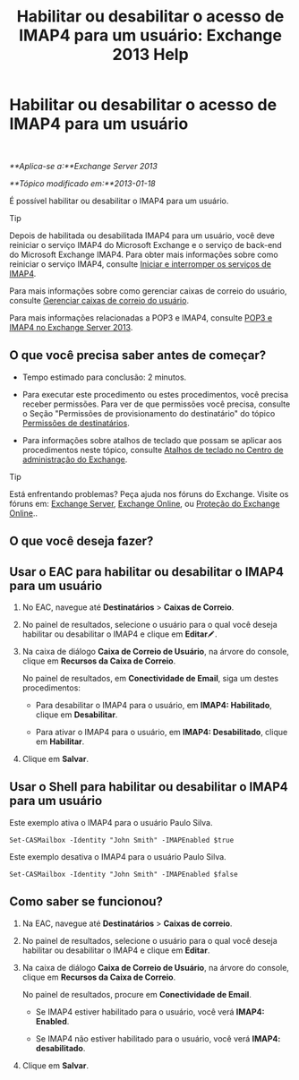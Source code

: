 ﻿---
title: 'Habilitar ou desabilitar o acesso de IMAP4 para um usuário: Exchange 2013 Help'
TOCTitle: Habilitar ou desabilitar o acesso de IMAP4 para um usuário
ms:assetid: a685fae4-b6f1-42fe-8bdc-5f99f9617799
ms:mtpsurl: https://technet.microsoft.com/pt-br/library/Bb676481(v=EXCHG.150)
ms:contentKeyID: 50486318
ms.date: 05/22/2018
mtps_version: v=EXCHG.150
ms.translationtype: MT
---

# Habilitar ou desabilitar o acesso de IMAP4 para um usuário

 

_**Aplica-se a:**Exchange Server 2013_

_**Tópico modificado em:**2013-01-18_

É possível habilitar ou desabilitar o IMAP4 para um usuário.


> [!TIP]
> Depois de habilitada ou desabilitada IMAP4 para um usuário, você deve reiniciar o serviço IMAP4 do Microsoft Exchange e o serviço de back-end do Microsoft Exchange IMAP4. Para obter mais informações sobre como reiniciar o serviço IMAP4, consulte <A href="start-and-stop-the-imap4-services-exchange-2013-help.md">Iniciar e interromper os serviços de IMAP4</A>.



Para mais informações sobre como gerenciar caixas de correio do usuário, consulte [Gerenciar caixas de correio do usuário](manage-user-mailboxes-exchange-2013-help.md).

Para mais informações relacionadas a POP3 e IMAP4, consulte [POP3 e IMAP4 no Exchange Server 2013](pop3-and-imap4-in-exchange-server-2013-exchange-2013-help.md).

## O que você precisa saber antes de começar?

  - Tempo estimado para conclusão: 2 minutos.

  - Para executar este procedimento ou estes procedimentos, você precisa receber permissões. Para ver de que permissões você precisa, consulte o Seção "Permissões de provisionamento do destinatário" do tópico [Permissões de destinatários](recipients-permissions-exchange-2013-help.md).

  - Para informações sobre atalhos de teclado que possam se aplicar aos procedimentos neste tópico, consulte [Atalhos de teclado no Centro de administração do Exchange](keyboard-shortcuts-in-the-exchange-admin-center-exchange-online-protection-help.md).


> [!TIP]
> Está enfrentando problemas? Peça ajuda nos fóruns do Exchange. Visite os fóruns em: <A href="https://go.microsoft.com/fwlink/p/?linkid=60612">Exchange Server</A>, <A href="https://go.microsoft.com/fwlink/p/?linkid=267542">Exchange Online</A>, ou <A href="https://go.microsoft.com/fwlink/p/?linkid=285351">Proteção do Exchange Online</A>..



## O que você deseja fazer?

## Usar o EAC para habilitar ou desabilitar o IMAP4 para um usuário

1.  No EAC, navegue até **Destinatários** \> **Caixas de Correio**.

2.  No painel de resultados, selecione o usuário para o qual você deseja habilitar ou desabilitar o IMAP4 e clique em **Editar**![Ícone de edição](images/JJ218640.6f53ccb2-1f13-4c02-bea0-30690e6ea71d(EXCHG.150).gif "Ícone de edição").

3.  Na caixa de diálogo **Caixa de Correio de Usuário**, na árvore do console, clique em **Recursos da Caixa de Correio**.
    
    No painel de resultados, em **Conectividade de Email**, siga um destes procedimentos:
    
      - Para desabilitar o IMAP4 para o usuário, em **IMAP4: Habilitado**, clique em **Desabilitar**.
    
      - Para ativar o IMAP4 para o usuário, em **IMAP4: Desabilitado**, clique em **Habilitar**.

4.  Clique em **Salvar**.

## Usar o Shell para habilitar ou desabilitar o IMAP4 para um usuário

Este exemplo ativa o IMAP4 para o usuário Paulo Silva.

    Set-CASMailbox -Identity "John Smith" -IMAPEnabled $true

Este exemplo desativa o IMAP4 para o usuário Paulo Silva.

    Set-CASMailbox -Identity "John Smith" -IMAPEnabled $false

## Como saber se funcionou?

1.  Na EAC, navegue até **Destinatários** \> **Caixas de correio**.

2.  No painel de resultados, selecione o usuário para o qual você deseja habilitar ou desabilitar o IMAP4 e clique em **Editar**.

3.  Na caixa de diálogo **Caixa de Correio de Usuário**, na árvore do console, clique em **Recursos da Caixa de Correio**.
    
    No painel de resultados, procure em **Conectividade de Email**.
    
      - Se IMAP4 estiver habilitado para o usuário, você verá **IMAP4: Enabled**.
    
      - Se IMAP4 não estiver habilitado para o usuário, você verá **IMAP4: desabilitado**.

4.  Clique em **Salvar**.

